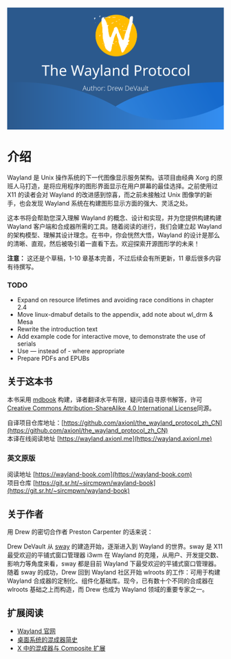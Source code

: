 ![banner](banner.png)

# 介绍

Wayland 是 Unix 操作系统的下一代图像显示服务架构。该项目由经典 Xorg 的原班人马打造，是将应用程序的图形界面显示在用户屏幕的最佳选择。之前使用过 X11 的读者会对 Wayland 的改进感到惊喜，而之前未接触过 Unix 图像学的新手，也会发现 Wayland 系统在构建图形显示方面的强大、灵活之处。

这本书将会帮助您深入理解 Wayland 的概念、设计和实现，并为您提供构建构建 Wayland 客户端和合成器所需的工具。随着阅读的进行，我们会建立起 Wayland 的架构模型、理解其设计理念。在书中，你会恍然大悟，Wayland 的设计是那么的清晰、直观，然后被吸引着一直看下去。欢迎探索开源图形学的未来！

**注意：** 这还是个草稿，1-10 章基本完善，不过后续会有所更新，11 章后很多内容有待撰写。

### TODO

- Expand on resource lifetimes and avoiding race conditions in chapter 2.4
- Move linux-dmabuf details to the appendix, add note about wl_drm & Mesa
- Rewrite the introduction text
- Add example code for interactive move, to demonstrate the use of serials
- Use — instead of - where appropriate
- Prepare PDFs and EPUBs

## 关于这本书

本书采用 [mdbook](https://github.com/rust-lang/mdBook) 构建，译者翻译水平有限，疑问请自寻原书解答，许可[Creative Commons Attribution-ShareAlike 4.0 International License](http://creativecommons.org/licenses/by-sa/4.0/)同源。

自译项目仓库地址：[https://github.com/axionl/the_wayland_protocol_zh_CN](https://github.com/axionl/the_wayland_protocol_zh_CN)  
本译在线阅读地址 [https://wayland.axionl.me](https://wayland.axionl.me)

### 英文原版

阅读地址 [https://wayland-book.com](https://wayland-book.com)  
项目仓库 [https://git.sr.ht/~sircmpwn/wayland-book](https://git.sr.ht/~sircmpwn/wayland-book)

## 关于作者

用 Drew 的密切合作者 Preston Carpenter 的话来说：

Drew DeVault 从 [sway](https://swaywm.org/) 的建造开始，逐渐进入到 Wayland 的世界。sway 是 X11 最受欢迎的平铺式窗口管理器 i3wm 在 Wayland 的克隆，从用户、开发提交数、影响力等角度来看，sway 都是目前 Wayland 下最受欢迎的平铺式窗口管理器。随着 sway 的成功，Drew 回到 Wayland 社区开始 wlroots 的工作：可用于构建 Wayland 合成器的定制化、组件化基础库。现今，已有数十个不同的合成器在 wlroots 基础之上而构造，而 Drew 也成为 Wayland 领域的重要专家之一。

## 扩展阅读

- [Wayland 官网](https://wayland.freedesktop.org/)
- [桌面系统的混成器简史](https://farseerfc.me/zhs/brief-history-of-compositors-in-desktop-os.html)
- [X 中的混成器与 Composite 扩展](https://farseerfc.me/zhs/compositor-in-X-and-compositext.html)
